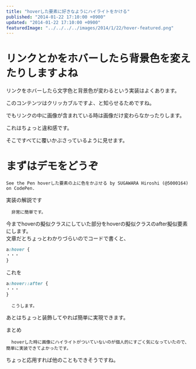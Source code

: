 ```yaml
---
title: "hoverした要素に好きなようにハイライトをかける"
published: "2014-01-22 17:10:00 +0900"
updated: "2014-01-22 17:10:00 +0900"
featuredImage: "../../../../images/2014/1/22/hover-featured.png"
---
```


# リンクとかをホバーしたら背景色を変えたりしますよね

リンクをホバーしたら文字色と背景色が変わるという実装はよくあります。

このコンテンツはクリッカブルですよ、と知らせるためですね。

でもリンクの中に画像が含まれている時は画像だけ変わらなかったりします。

これはちょっと違和感です。

そこですべてに覆いかぶさっているように見せます。

# まずはデモをどうぞ

    See the Pen hoverした要素の上に色をかぶせる by SUGAWARA Hiroshi (@5000164) on CodePen.

実装の解説です

      非常に簡単です。
 今までhoverの擬似クラスにしていた部分をhoverの擬似クラスのafter擬似要素にします。  
文章だとちょっとわかりづらいのでコードで書くと、

```css
a:hover {
・・・
}
```

これを

```css
a:hover::after {
・・・
}
```

      こうします。
あとはちょっと装飾してやれば簡単に実現できます。

まとめ

      hoverした時に画像にハイライトがついていないのが個人的にすごく気になっていたので、簡単に実装できてよかったです。
ちょっと応用すれば他のこともできそうですね。

